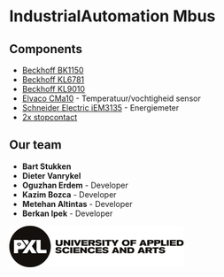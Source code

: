 # IndustrialAutomation Mbus




## Components

* [Beckhoff BK1150](https://www.beckhoff.com/english.asp?bus_terminal/bk1150.htm)
* [Beckhoff KL6781](https://www.beckhoff.com/english.asp?bus_terminal/kl6781.htm)
* [Beckhoff KL9010](https://www.beckhoff.com/english.asp?bus_terminal/kl9010.htm)
* [Elvaco CMa10](https://www.elvaco.se/en/product/sensors2/cma10-indoor-temperaturehumidity-sensor-m-bus--1050131) - Temperatuur/vochtigheid sensor
* [Schneider Electric iEM3135](https://www.se.com/ww/en/product/A9MEM3135/iem3135-energy-meter---63-a---m-bus---1-digital-i---1-digital-o---multi-tariff---mid/) - Energiemeter
* [2x stopcontact](https://www.python.org/)


## Our team

* **Bart Stukken**
* **Dieter Vanrykel**
* **Oguzhan Erdem**        - Developer
* **Kazim Bozca**       - Developer
* **Metehan Altintas**   - Developer 
* **Berkan Ipek**  - Developer 

<p align="left"><img src="./Logo/pxl_logo.png"></p>
